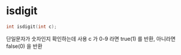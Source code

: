 # isdigit

```c++
int isdigit(int c);
```

단일문자가 숫자인지 확인하는데 사용
c 가 0-9 라면 true(1) 를 반환, 아니라면 false(0) 을 반환